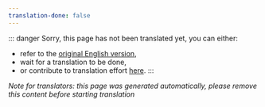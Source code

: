 ```yaml
---
translation-done: false
---
```

::: danger
Sorry, this page has not been translated yet, you can either:
- refer to the [original English version](<../../modding/README.md>),
- wait for a translation to be done,
- or contribute to translation effort [here](https://github.com/bsmg/wiki).
:::

_Note for translators: this page was generated automatically, please remove this content before starting translation_

